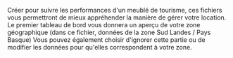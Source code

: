 Créer pour suivre les performances d'un meublé de tourisme, ces fichiers vous permettront de mieux appréhender la manière de gérer votre location.
Le premier tableau de bord vous donnera un aperçu de votre zone géographique (dans ce fichier, données de la zone Sud Landes / Pays Basque)
Vous pouvez également choisir d'ignorer cette partie ou de modifier les données pour qu'elles correspondent à votre zone.
